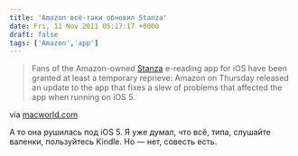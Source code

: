 ```yaml
---
title: 'Amazon всё-таки обновил Stanza'
date: Fri, 11 Nov 2011 05:17:17 +0000
draft: false
tags: ['Amazon','app']
---
```


> Fans of the Amazon-owned [Stanza](http://www.macworld.com/appguide/app.html?id=62612) e-reading app for iOS have been granted at least a temporary reprieve: Amazon on Thursday released an update to the app that fixes a slew of problems that affected the app when running on iOS 5.

via [macworld.com](http://www.macworld.com/article/163524/2011/11/amazon_updates_sunse)

А то она рушилась под iOS 5. Я уже думал, что всё, типа, слушайте валенки, пользуйтесь Kindle. Но — нет, совесть есть.